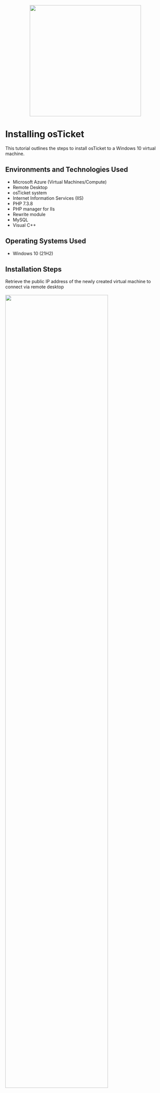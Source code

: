 <p align="center">
<img src="https://github.com/user-attachments/assets/0c9a5058-f465-477c-be11-3de15009f17b" height="350" width="350"
</p>

<h1>Installing osTicket</h1>
This tutorial outlines the steps to install osTicket to a Windows 10 virtual machine.<br />


<h2>Environments and Technologies Used</h2>

- Microsoft Azure (Virtual Machines/Compute)
- Remote Desktop
- osTicket system
- Internet Information Services (IIS)
- PHP 7.3.8
- PHP manager for IIs
- Rewrite module
- MySQL
- Visual C++

<h2>Operating Systems Used </h2>

- Windows 10</b> (21H2)


<h2>Installation Steps</h2>

<p>
Retrieve the public IP address of the newly created virtual machine to connect via remote desktop <br /> <br />
<img src="https://github.com/user-attachments/assets/d180b1c5-ad12-45bc-ae5c-2e0fc6895c2c" height="80%" width="80%"/>
</p>
<br />


<p>
Download osTicket installation zip file and unzip folder <br /> <br />
<img src="https://github.com/user-attachments/assets/9f6b0518-1811-4e7b-ba2c-c01dcaf9dc42" height="80%" width="80%"/>
</p>
<br />



<p>
Navigate to Windows features and turn on CGI under internet information services>application development features dropdown menus <br /> <br />
<img src="https://github.com/user-attachments/assets/2f463296-64c4-452e-981f-0b85263fa6a6" height="80%" width="80%"/>
</p>
<br />


<p>
<img src="https://github.com/user-attachments/assets/53bb1463-b491-4dcd-a5e2-bd259d2288d4"</p>

<p>Install PHP manager for IIS</p>
<br />



<p>
<img src="https://github.com/user-attachments/assets/93d049d6-08fa-4ee9-a492-98b7a704d937"</p>

<p>Install rewrite module</p>
<br />


<p>
<img src="https://github.com/user-attachments/assets/37fd5f61-b237-418e-bc74-fcca6ad9fd8c"</p>

<p>Create a directory on C drive and name it PHP</p>
<br />




<p>
<img src="https://github.com/user-attachments/assets/d28ac334-3cec-4424-8a43-9ee6441164ee"</p>

<p>Extract PHP 7.3.8 to the folder we previously created in order to install the PHP language binaries</p>
<br />



<p>
<img src="https://github.com/user-attachments/assets/5bb51aa5-605c-4a4f-b5a4-8ae0674c7deb"</p>

<p>Install Visual C++ redistributable (x86) package</p>
<br />




<p>
<img src="https://github.com/user-attachments/assets/23be52d4-ba2a-4458-a0e3-4118379dd2c6"</p>

<p>Install MySQL (osTicket uses this to store data)</p>
<br />



<p>
<img src="https://github.com/user-attachments/assets/3d730a48-7ace-4160-adf1-b125476d55ac"</p> 

<p>Choose standard configuration while installing MySQL</p>
<br />



<p>
<img src="https://github.com/user-attachments/assets/c6e0563c-a1ba-4379-a272-305a45ab75c5"</p>

<p>Open IIS as an admin</p>
<br />




<p>
<img src="https://github.com/user-attachments/assets/f6558a7a-71de-4935-a056-471bca0cf011"</p>

<p>Register PHP from within IIS</p>
<br />



<p>
<img src="https://github.com/user-attachments/assets/d7a1eb20-65eb-4b36-90db-110952fa86c1"</p>

<p>After double-clicking on PHP manager from within IIS, click "Register new PHP version", browse to previously created PHP folder, and select php-cgi application</p>
<br />



<p>
<img src="https://github.com/user-attachments/assets/a777972f-cb4e-4d7a-a21b-a1c6f2782461"</p>

<p>Stop, then start webserver</p>
<br />





<p>
<img src="https://github.com/user-attachments/assets/3df2e6f5-075b-4918-9123-07e4e3034c38"</p>

<p>Extract osTicket zip file</p>
<br />



<p>
<img src="https://github.com/user-attachments/assets/80f1f3b8-d95b-414e-8c73-daf814446f25"</p>

<p>copy upload folder into C:\inetpub\wwwroot and rename to osTicket</p>
<br />




<p>
<img src="https://github.com/user-attachments/assets/a9b5d718-3598-4fad-a9c1-febb6a391715"</p>

<p>After stopping and starting server, navigate to Sites>Default Web Site>osTicket and click on "Browse" on the right side of the screen</p>
<br />



<p>
<img src="https://github.com/user-attachments/assets/6b0e9b22-21eb-4a5f-91bd-5f909655bf4e"</p>

<p>At this point, the osTicket installer should open up</p>
<br />




<p>
<img src="https://github.com/user-attachments/assets/a1ca5808-7057-4cfd-b708-52f676538ab7"</p>
<img src="https://github.com/user-attachments/assets/893ebb14-f7f3-4c49-8b56-2f4268e64119"</p>

<p>Open PHP manager under osTicket subfolder and enable PHP extension</p>
<br />


<p>
<img src="https://github.com/user-attachments/assets/233d4e77-ff42-4530-ac33-356465c8beae"</p>

<p>Enable php_imap.dll, php_intl.dll, and php_opcache.dll</p>
<br />




<p>
<img src="https://github.com/user-attachments/assets/4a43aad9-1ea6-43f8-9488-f33f1d918048"</p>
<img src="https://github.com/user-attachments/assets/f8424263-c358-4211-a592-2d42a0778a13"</p>
  
<p>Navigate to C:\inetpub\wwwroot\osTicket\include and rename ost-sampleconfig.php file to ost-config.php</p>
<br />




<p>
<img src="https://github.com/user-attachments/assets/ae65ba79-35a8-4c34-ba0d-94e8cf1ad441"</p>

<p> Right-click on properties of ost-config.php file, got to security tab, click advanced, click disable inheritance to remove all inherited permissions</p>
<br />



<p>
<img src="https://github.com/user-attachments/assets/9406c331-1d6f-4589-8ee6-8ae5b36ccd1e"</p>

<p>After removing all inherited permissions, let's add new permissions. Click on select a principal, and type Everyone in the box just for the purposes of this exercise since we don't know what user osTicket will represent. We will give the user full control. Now osTicket has full of the configuration file.</p>
<br />



<p>
<img src="https://github.com/user-attachments/assets/6a2899b0-608b-4c40-804c-71fffe740582"</p>

<p>Continue filling out the top portion of the osTicket basic installation form </p>
<br />



<p>
<img src="https://github.com/user-attachments/assets/b11d00a4-173f-491e-867e-91a3464dcbef"</p>

<p>Navigate to osTicket-Installation-Files installation folder and install HeidiSQL, which allows us to connect and configure the database</p>
<br />




<p>
<img src="https://github.com/user-attachments/assets/b11d00a4-173f-491e-867e-91a3464dcbef"</p>

<p>We will use HeidiSQ to make a connection to our database and set up a database for osTicket to use; then, we can use this information to fill out the bottom of the basic installation form.</p>
<br />


<p>
<img src="https://github.com/user-attachments/assets/fc878c2a-df65-43c7-aef3-6947a2502984"</p>

<p>Click new SQL, type in username and password credentials, and click open to create a new session.</p>
<br />



<p>
<img src="https://github.com/user-attachments/assets/5ab82e23-fafd-49cc-b6cc-3af5d34704af"</p>

<p>Create a new database named osTicket in HeidiSQL</p>
<br />



<p>
<img src="https://github.com/user-attachments/assets/2a9bd714-03ea-4955-9969-84016dce02f3"</p>

<p>osTicket database in HeidiSQL has been created</p>
<br />




<p>
<img src="https://github.com/user-attachments/assets/f1085e90-2be8-4388-8dc9-6690be3ddcf1"</p>

<p>With the osTicket HeidiSQL server created, we can complete the database settings part of the form in the browser</p>
<br />


<p>
<img src="https://github.com/user-attachments/assets/5d772942-ff5f-4452-a9e7-2ba331b88600"</p>

<p>osTicket has been installed!</p>
<br />




